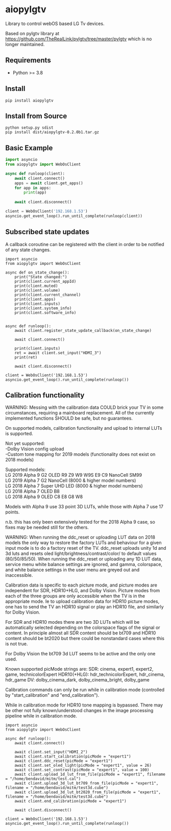 # aiopylgtv
Library to control webOS based LG Tv devices.

Based on pylgtv library at https://github.com/TheRealLink/pylgtv/tree/master/pylgtv which is no longer maintained.

## Requirements
- Python >= 3.8

## Install
```
pip install aiopylgtv
```

## Install from Source
```
python setup.py sdist
pip install dist/aiopylgtv-0.2.0b1.tar.gz
```

## Basic Example

```python
import asyncio
from aiopylgtv import WebOsClient

async def runloop(client):
    await client.connect()
    apps = await client.get_apps()
    for app in apps:
        print(app)
    
    await client.disconnect()

client = WebOsClient('192.168.1.53')            
asyncio.get_event_loop().run_until_complete(runloop(client))
```

## Subscribed state updates
A callback coroutine can be registered with the client in order to be notified of any state changes.
```
import asyncio
from aiopylgtv import WebOsClient

async def on_state_change():
    print("State changed:")
    print(client.current_appId)
    print(client.muted)
    print(client.volume)
    print(client.current_channel)
    print(client.apps)
    print(client.inputs)
    print(client.system_info)
    print(client.software_info)
    

async def runloop():
    await client.register_state_update_callback(on_state_change)
    
    await client.connect()
    
    print(client.inputs)
    ret = await client.set_input("HDMI_3")
    print(ret)
    
    await client.disconnect()

client = WebOsClient('192.168.1.53')            
asyncio.get_event_loop().run_until_complete(runloop())
```

## Calibration functionality
WARNING: Messing with the calibration data COULD brick your TV in some circumstances, requiring a mainboard replacement.
All of the currently implemented functions SHOULD be safe, but no guarantees.

On supported models, calibration functionality and upload to internal LUTs is supported.

Not yet supported:  
-Dolby Vision config upload  
-Custom tone mapping for 2019 models (functionality does not exist on 2018 models)

Supported models:  
LG 2019 Alpha 9 G2 OLED R9 Z9 W9 W9S E9 C9 NanoCell SM99  
LG 2019 Alpha 7 G2 NanoCell (8000 & higher model numbers)  
LG 2018 Alpha 7 Super UHD LED (8000 & higher model numbers)  
LG 2018 Alpha 7 OLED B8  
LG 2018 Alpha 9 OLED C8 E8 G8 W8  

Models with Alpha 9 use 33 point 3D LUTs, while those with Alpha 7 use 17 points.

n.b. this has only been extensively tested for the 2018 Alpha 9 case, so fixes may be needed still for the others.

WARNING:  When running the ddc_reset or uploading LUT data on 2018 models the only way to restore the factory
LUTs and behaviour for a given input mode is to do a factory reset of the TV.
ddc_reset uploads unity 1d and 3d luts and resets oled light/brightness/contrast/color/ to default values (80/50/85/50).
When running the ddc_reset or uploading any 1D LUT data, service menu white balance settings are ignored, and gamma,
colorspace, and white balance settings in the user menu are greyed out and inaccessible.

Calibration data is specific to each picture mode, and picture modes are independent for SDR, HDR10+HLG, and Dolby Vision.
Picture modes from each of the three groups are only accessible when the TV is in the appropriate mode.  Ie to upload
calibration data for HDR10 picture modes, one has to send the TV an HDR10 signal or play an HDR10 file, and similarly
for Dolby Vision.

For SDR and HDR10 modes there are two 3D LUTs which will be automatically selected depending on the colorspace flags of the signal
or content.  In principle almost all SDR content should be bt709 and HDR10 content should be bt2020 but there could be
nonstandard cases where this is not true.

For Dolby Vision the bt709 3d LUT seems to be active and the only one used.

Known supported picMode strings are:
SDR: cinema, expert1, expert2, game, technicolorExpert
HDR10(+HLG): hdr_technicolorExpert, hdr_cinema, hdr_game
DV: dolby_cinema_dark, dolby_cinema_bright, dolby_game

Calibration commands can only be run while in calibration mode (controlled by "start_calibration" and "end_calibration").

While in calibration mode for HDR10 tone mapping is bypassed.
There may be other not fully known/understood changes in the image processing pipeline while in calibration mode.


```
import asyncio
from aiopylgtv import WebOsClient

async def runloop():
    await client.connect()
    
    await client.set_input("HDMI_2")
    await client.start_calibration(picMode = "expert1")
    await client.ddc_reset(picMode = "expert1")
    await client.set_oled_light(picMode = "expert1", value = 26)
    await client.set_contrast(picMode = "expert1", value = 100)
    await client.upload_1d_lut_from_file(picMode = "expert1", filename = "/home/bendavid/mitm/test.cal")
    await client.upload_3d_lut_bt709_from_file(picMode = "expert1", filename = "/home/bendavid/mitm/test3d.cube")
    await client.upload_3d_lut_bt2020_from_file(picMode = "expert1", filename = "/home/bendavid/mitm/test3d.cube")
    await client.end_calibration(picMode = "expert1")
    
    await client.disconnect()

client = WebOsClient('192.168.1.53')            
asyncio.get_event_loop().run_until_complete(runloop())
```
